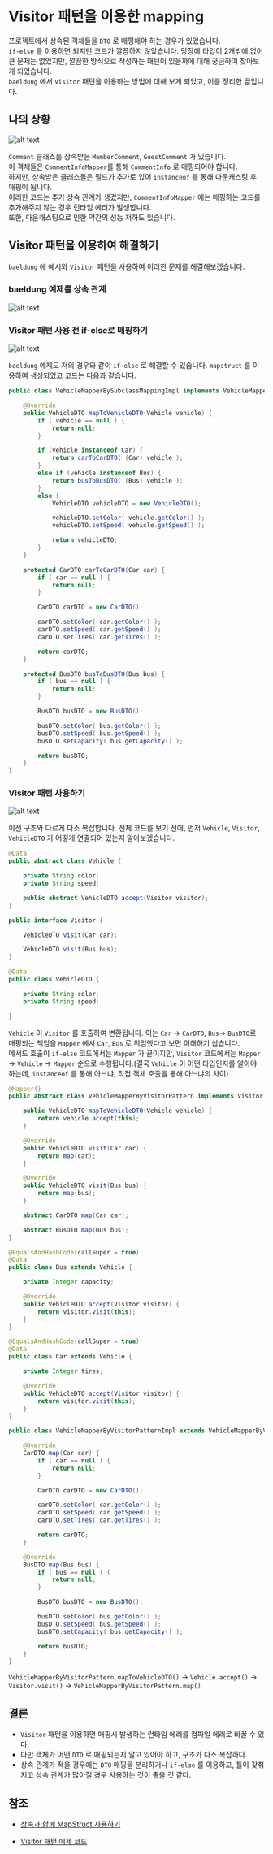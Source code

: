 # Visitor 패턴을 이용한 mapping

프로젝트에서 상속된 객체들을 `DTO` 로 매핑해야 하는 경우가 있었습니다.   
`if-else` 를 이용하면 되지만 코드가 깔끔하지 않았습니다. 당장에 타입이 2개밖에 없어 큰 문제는 없었지만, 깔끔한 방식으로 작성하는 패턴이 있을까에 대해 궁금하여 찾아보게 되었습니다.   
`baeldung` 에서 `Visitor` 패턴을 이용하는 방법에 대해 보게 되었고, 이를 정리한 글입니다.   

## 나의 상황

![alt text](<image/Visitor 패턴을 이용한 mapping/나의 상황.png>)

`Comment` 클래스를 상속받은 `MemberComment`, `GuestComment` 가 있습니다.   
이 객체들은 `CommentInfoMapper`를 통해 `CommentInfo` 로 매핑되어야 합니다.   
하지만, 상속받은 클래스들은 필드가 추가로 있어 `instanceof` 를 통해 다운캐스팅 후 매핑이 됩니다.   
이러한 코드는 추가 상속 관계가 생겼지만, `CommentInfoMapper` 에는 매핑하는 코드를 추가해주지 않는 경우 런타임 에러가 발생합니다.   
또한, 다운캐스팅으로 인한 약간의 성능 저하도 있습니다.   

## Visitor 패턴을 이용하여 해결하기

`baeldung` 에 예시와 `Visitor` 패턴을 사용하여 이러한 문제를 해결해보겠습니다.   

### baeldung 예제를 상속 관계

![alt text](<image/Visitor 패턴을 이용한 mapping/baeldung 구조.png>)

### Visitor 패턴 사용 전 if-else로 매핑하기

![alt text](<image/Visitor 패턴을 이용한 mapping/밸덩 예제 if-else 해결법.png>)

`baeldung` 예제도 저의 경우와 같이 `if-else` 로 해결할 수 있습니다. `mapstruct` 를 이용하여 생성되었고 코드는 다음과 같습니다.

```java
public class VehicleMapperBySubclassMappingImpl implements VehicleMapperBySubclassMapping {

    @Override
    public VehicleDTO mapToVehicleDTO(Vehicle vehicle) {
        if ( vehicle == null ) {
            return null;
        }

        if (vehicle instanceof Car) {
            return carToCarDTO( (Car) vehicle );
        }
        else if (vehicle instanceof Bus) {
            return busToBusDTO( (Bus) vehicle );
        }
        else {
            VehicleDTO vehicleDTO = new VehicleDTO();

            vehicleDTO.setColor( vehicle.getColor() );
            vehicleDTO.setSpeed( vehicle.getSpeed() );

            return vehicleDTO;
        }
    }

    protected CarDTO carToCarDTO(Car car) {
        if ( car == null ) {
            return null;
        }

        CarDTO carDTO = new CarDTO();

        carDTO.setColor( car.getColor() );
        carDTO.setSpeed( car.getSpeed() );
        carDTO.setTires( car.getTires() );

        return carDTO;
    }

    protected BusDTO busToBusDTO(Bus bus) {
        if ( bus == null ) {
            return null;
        }

        BusDTO busDTO = new BusDTO();

        busDTO.setColor( bus.getColor() );
        busDTO.setSpeed( bus.getSpeed() );
        busDTO.setCapacity( bus.getCapacity() );

        return busDTO;
    }
}
```

### Visitor 패턴 사용하기

![alt text](<image/Visitor 패턴을 이용한 mapping/visitor 패턴 구조.png>)

이전 구조와 다르게 다소 복잡합니다. 전체 코드를 보기 전에, 먼저 `Vehicle`, `Visitor`, `VehicleDTO` 가 어떻게 연결되어 있는지 알아보겠습니다.

```java
@Data
public abstract class Vehicle {

    private String color;
    private String speed;

    public abstract VehicleDTO accept(Visitor visitor);
}

public interface Visitor {

    VehicleDTO visit(Car car);

    VehicleDTO visit(Bus bus);
}

@Data
public class VehicleDTO {

    private String color;
    private String speed;

}
```

`Vehicle` 이 `Visitor` 를 호출하여 변환됩니다. 이는 `Car` -> `CarDTO`, `Bus`-> `BusDTO`로 매핑되는 책임을 `Mapper` 에서 `Car`, `Bus` 로 위임했다고 보면 이해하기 쉽습니다.   
메서드 호출이 `if-else` 코드에서는 `Mapper` 가 끝이지만, `Visitor` 코드에서는 `Mapper` -> `Vehicle` -> `Mapper` 순으로 수행됩니다.(결국 `Vehicle` 이 어떤 타입인지를 알아야 하는데, `instanceof` 를 통해 아느냐, 직접 객체 호출을 통해 아느냐의 차이)

```java
@Mapper()
public abstract class VehicleMapperByVisitorPattern implements Visitor {

    public VehicleDTO mapToVehicleDTO(Vehicle vehicle) {
        return vehicle.accept(this);
    }

    @Override
    public VehicleDTO visit(Car car) {
        return map(car);
    }

    @Override
    public VehicleDTO visit(Bus bus) {
        return map(bus);
    }

    abstract CarDTO map(Car car);

    abstract BusDTO map(Bus bus);
}

@EqualsAndHashCode(callSuper = true)
@Data
public class Bus extends Vehicle {

    private Integer capacity;

    @Override
    public VehicleDTO accept(Visitor visitor) {
        return visitor.visit(this);
    }
}

@EqualsAndHashCode(callSuper = true)
@Data
public class Car extends Vehicle {

    private Integer tires;

    @Override
    public VehicleDTO accept(Visitor visitor) {
        return visitor.visit(this);
    }
}

public class VehicleMapperByVisitorPatternImpl extends VehicleMapperByVisitorPattern {

    @Override
    CarDTO map(Car car) {
        if ( car == null ) {
            return null;
        }

        CarDTO carDTO = new CarDTO();

        carDTO.setColor( car.getColor() );
        carDTO.setSpeed( car.getSpeed() );
        carDTO.setTires( car.getTires() );

        return carDTO;
    }

    @Override
    BusDTO map(Bus bus) {
        if ( bus == null ) {
            return null;
        }

        BusDTO busDTO = new BusDTO();

        busDTO.setColor( bus.getColor() );
        busDTO.setSpeed( bus.getSpeed() );
        busDTO.setCapacity( bus.getCapacity() );

        return busDTO;
    }
}
```

`VehicleMapperByVisitorPattern.mapToVehicleDTO()` -> `Vehicle.accept()` -> `Visitor.visit()` -> `VehicleMapperByVisitorPattern.map()`

## 결론

- `Visitor` 패턴을 이용하면 매핑시 발생하는 런타임 에러를 컴파일 에러로 바꿀 수 있다.
- 다만 객체가 어떤 `DTO` 로 매핑되는지 알고 있어야 하고, 구조가 다소 복잡하다.
- 상속 관계가 적을 경우에는 `DTO` 매핑을 분리하거나 `if-else` 를 이용하고, 틀이 갖춰지고 상속 관계가 많아질 경우 사용하는 것이 좋을 것 같다.

## 참조

- [상속과 함께 MapStruct 사용하기](https://www.baeldung.com/java-mapstruct-inheritance)

- [Visitor 패턴 에제 코드](https://github.com/eugenp/tutorials/tree/master/mapstruct)
